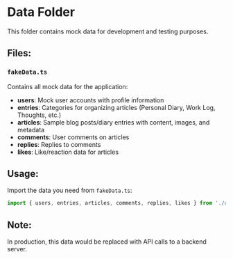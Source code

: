 # Data Folder

This folder contains mock data for development and testing purposes.

## Files:

### `fakeData.ts`
Contains all mock data for the application:
- **users**: Mock user accounts with profile information
- **entries**: Categories for organizing articles (Personal Diary, Work Log, Thoughts, etc.)
- **articles**: Sample blog posts/diary entries with content, images, and metadata
- **comments**: User comments on articles
- **replies**: Replies to comments
- **likes**: Like/reaction data for articles

## Usage:
Import the data you need from `fakeData.ts`:
```typescript
import { users, entries, articles, comments, replies, likes } from './data/fakeData';
```

## Note:
In production, this data would be replaced with API calls to a backend server.
